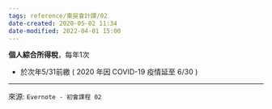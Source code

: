 ```yaml
---
tags: reference/東吳會計課/02 
date-created: 2020-05-02 11:34
date-modified: 2022-04-01 15:00
---
```


**個人綜合所得稅**，每年1次
- 於次年5/31前繳 ( 2020 年因 COVID-19 疫情延至 6/30 )

---
來源: `Evernote - 初會課程 02`